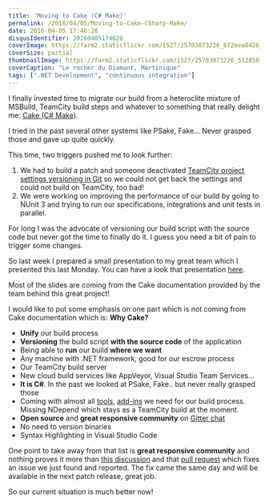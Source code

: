 ```yaml
---
title: 'Moving to Cake (C# Make)'
permalink: /2016/04/05/Moving-to-Cake-CSharp-Make/
date: 2016-04-05 17:46:28
disqusIdentifier: 20160405174628
coverImage: https://farm2.staticflickr.com/1527/25703873226_8f2eea0426_h.jpg
coverSize: partial
thumbnailImage: https://farm2.staticflickr.com/1527/25703873226_512850f0c5_q.jpg
coverCaption: "Le rocher du Diamant, Martinique"
tags: [".NET Development", "continuous integration"]
---
```

I finally invested time to migrate our build from a heteroclite mixture of  MSBuild, TeamCity build steps and whatever to something that really delight me: [Cake (C# Make)](http://cakebuild.net/).
<!-- more -->

I tried in the past several other systems like PSake, Fake... Never grasped those and gave up quite quickly.

This time, two triggers pushed me to look further:<p></p>
1. We had to build a patch and someone deactivated [TeamCity project settings versioning in Git](http://laurentkempe.com/2014/12/13/TeamCity-9-project-settings-versioning-in-Git/) so we could not get back the settings and could not build on TeamCity, too bad!
2. We were working on improving the performance of our build by going to NUnit 3 and trying to run our specifications, integrations and unit tests in parallel.

For long I was the advocate of versioning our build script with the source code but never got the time to finally do it. I guess you need a bit of pain to trigger some changes.

So last week I prepared a small presentation to my great team which I presented this last Monday. You can have a look that presentation [here](https://sway.com/G8xS5gVqbwOA9euI).

Most of the slides are coming from the Cake documentation provided by the team behind this great project!

I would like to put some emphasis on one part which is not coming from Cake documentation which is: **Why Cake?**<p></p>  

* **Unify** our build process
* **Versioning** the build script **with the source code** of the application
* Being able to **run** our build **where we want**
 * Any machine with .NET framework, good for our escrow process
 * Our TeamCity build server
 * New cloud build services like AppVeyor, Visual Studio Team Services...
* **It is C#**. In the past we looked at PSake, Fake.. but never really grasped those
* Coming with almost all [tools](http://cakebuild.net/dsl), [add-ins](http://cakebuild.net/addins?path=contributing%252Fguidelines) we need for our build process. Missing NDepend which stays as a TeamCity build at the moment.
* **Open source** and **great responsive community** on [Gitter chat](https://gitter.im/cake-build/cake)
* No need to version binaries
* Syntax Highlighting in Visual Studio Code

One point to take away from that list is **great responsive community** and nothing proves it more than [this discussion](https://gitter.im/cake-build/cake?at=57024151d39de41b49604f5e) and that [pull request](https://github.com/cake-build/cake/issues/805) which fixes an issue we just found and reported. The fix came the same day and will be available in the next patch release, great job. 

So our current situation is much better now!
